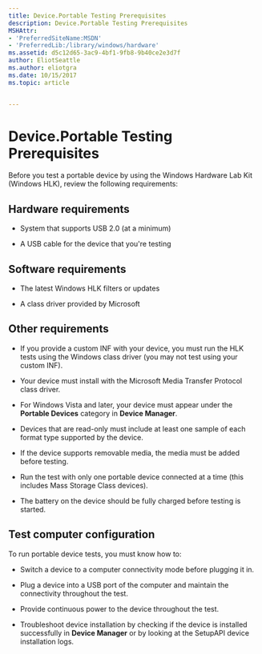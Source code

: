 ```yaml
---
title: Device.Portable Testing Prerequisites
description: Device.Portable Testing Prerequisites
MSHAttr:
- 'PreferredSiteName:MSDN'
- 'PreferredLib:/library/windows/hardware'
ms.assetid: d5c12d65-3ac9-4bf1-9fb8-9b40ce2e3d7f
author: EliotSeattle
ms.author: eliotgra
ms.date: 10/15/2017
ms.topic: article


---
```


# Device.Portable Testing Prerequisites


Before you test a portable device by using the Windows Hardware Lab Kit (Windows HLK), review the following requirements:

## <span id="BKMK_HCK_Devfund_hR"></span><span id="bkmk-hck-devfund-hr"></span><span id="BKMK_HCK_DEVFUND_HR"></span>Hardware requirements


-   System that supports USB 2.0 (at a minimum)

-   A USB cable for the device that you're testing

## <span id="BKMK_HCK_Devfund_sR"></span><span id="bkmk-hck-devfund-sr"></span><span id="BKMK_HCK_DEVFUND_SR"></span>Software requirements


-   The latest Windows HLK filters or updates

-   A class driver provided by Microsoft

## <span id="Other_requirements"></span><span id="other_requirements"></span><span id="OTHER_REQUIREMENTS"></span>Other requirements


-   If you provide a custom INF with your device, you must run the HLK tests using the Windows class driver (you may not test using your custom INF).

-   Your device must install with the Microsoft Media Transfer Protocol class driver.

-   For Windows Vista and later, your device must appear under the **Portable Devices** category in **Device Manager**.

-   Devices that are read-only must include at least one sample of each format type supported by the device.

-   If the device supports removable media, the media must be added before testing.

-   Run the test with only one portable device connected at a time (this includes Mass Storage Class devices).

-   The battery on the device should be fully charged before testing is started.

## <span id="BKMK_HCK_Devfund_tC"></span><span id="bkmk-hck-devfund-tc"></span><span id="BKMK_HCK_DEVFUND_TC"></span>Test computer configuration


To run portable device tests, you must know how to:

-   Switch a device to a computer connectivity mode before plugging it in.

-   Plug a device into a USB port of the computer and maintain the connectivity throughout the test.

-   Provide continuous power to the device throughout the test.

-   Troubleshoot device installation by checking if the device is installed successfully in **Device Manager** or by looking at the SetupAPI device installation logs.

 

 






